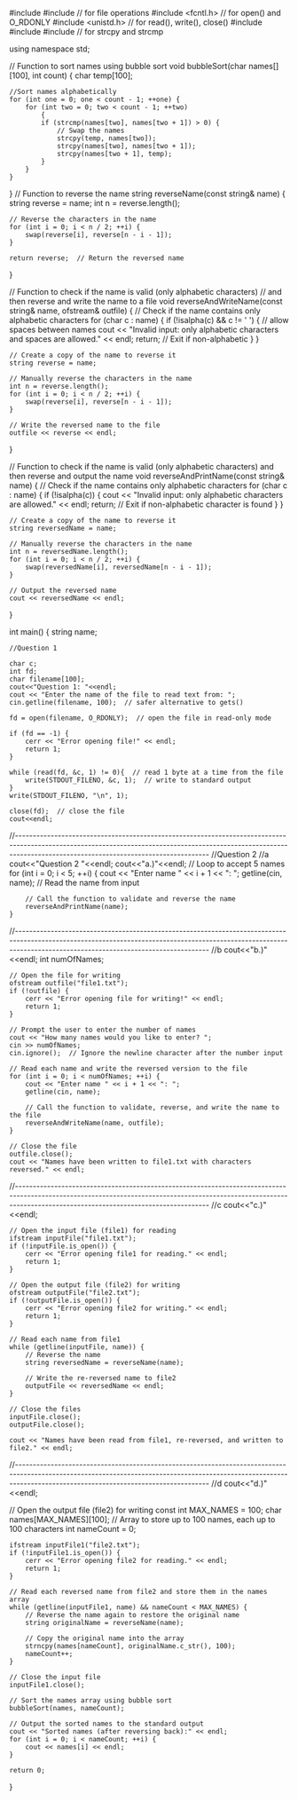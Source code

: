 #include <iostream>
#include <fstream>   // for file operations
#include <fcntl.h>   // for open() and O_RDONLY
#include <unistd.h>  // for read(), write(), close()
#include <string>
#include <cctype> 
#include <cstring>   // for strcpy and strcmp


using namespace std;

// Function to sort names using bubble sort
void bubbleSort(char names[][100], int count) {
    char temp[100];

    //Sort names alphabetically
    for (int one = 0; one < count - 1; ++one) { 
        for (int two = 0; two < count - 1; ++two)          
            {
            if (strcmp(names[two], names[two + 1]) > 0) {
                // Swap the names
                strcpy(temp, names[two]);
                strcpy(names[two], names[two + 1]);
                strcpy(names[two + 1], temp);
            }
        }
    }
}
// Function to reverse the name
string reverseName(const string& name) {
    string reverse = name;
    int n = reverse.length();
    
    // Reverse the characters in the name
    for (int i = 0; i < n / 2; ++i) {
        swap(reverse[i], reverse[n - i - 1]);
    }

    return reverse;  // Return the reversed name
}

// Function to check if the name is valid (only alphabetic characters)
// and then reverse and write the name to a file
void reverseAndWriteName(const string& name, ofstream& outfile) {
    // Check if the name contains only alphabetic characters
    for (char c : name) {
        if (!isalpha(c) && c != ' ') {  // allow spaces between names
            cout << "Invalid input: only alphabetic characters and spaces are allowed." << endl;
            return;  // Exit if non-alphabetic
        }
    }

    // Create a copy of the name to reverse it
    string reverse = name;

    // Manually reverse the characters in the name
    int n = reverse.length();
    for (int i = 0; i < n / 2; ++i) {
        swap(reverse[i], reverse[n - i - 1]);
    }

    // Write the reversed name to the file
    outfile << reverse << endl;
}


// Function to check if the name is valid (only alphabetic characters) and then reverse and output the name
void reverseAndPrintName(const string& name) {
    // Check if the name contains only alphabetic characters
    for (char c : name) {
        if (!isalpha(c)) {
            cout << "Invalid input: only alphabetic characters are allowed." << endl;
            return;  // Exit if non-alphabetic character is found
        }
    }

    // Create a copy of the name to reverse it
    string reversedName = name;

    // Manually reverse the characters in the name
    int n = reversedName.length();
    for (int i = 0; i < n / 2; ++i) {
        swap(reversedName[i], reversedName[n - i - 1]);
    }

    // Output the reversed name
    cout << reversedName << endl;
}


int main() {
    string name;

    //Question 1

    char c;
    int fd;
    char filename[100];
    cout<<"Question 1: "<<endl;
    cout << "Enter the name of the file to read text from: ";
    cin.getline(filename, 100);  // safer alternative to gets()

    fd = open(filename, O_RDONLY);  // open the file in read-only mode

    if (fd == -1) {
        cerr << "Error opening file!" << endl;
        return 1;
    }

    while (read(fd, &c, 1) != 0){  // read 1 byte at a time from the file
        write(STDOUT_FILENO, &c, 1);  // write to standard output
    }
    write(STDOUT_FILENO, "\n", 1);

    close(fd);  // close the file
    cout<<endl;
//------------------------------------------------------------------------------------------------------------------------------------------------------------------------------------------------------------------
    //Question 2
    //a
    cout<<"Question 2 "<<endl;
    cout<<"a.)"<<endl;
     // Loop to accept 5 names
    for (int i = 0; i < 5; ++i) {
        cout << "Enter name " << i + 1 << ": ";
        getline(cin, name);  // Read the name from input

        // Call the function to validate and reverse the name
        reverseAndPrintName(name);
    }
//------------------------------------------------------------------------------------------------------------------------------------------------------------------------------------------------------------------
    //b
    cout<<"b.)"<<endl;
    int numOfNames;

    // Open the file for writing
    ofstream outfile("file1.txt");
    if (!outfile) {
        cerr << "Error opening file for writing!" << endl;
        return 1;
    }

    // Prompt the user to enter the number of names
    cout << "How many names would you like to enter? ";
    cin >> numOfNames;
    cin.ignore();  // Ignore the newline character after the number input

    // Read each name and write the reversed version to the file
    for (int i = 0; i < numOfNames; ++i) {
        cout << "Enter name " << i + 1 << ": ";
        getline(cin, name);

        // Call the function to validate, reverse, and write the name to the file
        reverseAndWriteName(name, outfile);
    }

    // Close the file
    outfile.close();
    cout << "Names have been written to file1.txt with characters reversed." << endl;
//------------------------------------------------------------------------------------------------------------------------------------------------------------------------------------------------------------------
//c
    cout<<"c.)"<<endl;

    // Open the input file (file1) for reading
    ifstream inputFile("file1.txt");
    if (!inputFile.is_open()) {
        cerr << "Error opening file1 for reading." << endl;
        return 1;
    }

    // Open the output file (file2) for writing
    ofstream outputFile("file2.txt");
    if (!outputFile.is_open()) {
        cerr << "Error opening file2 for writing." << endl;
        return 1;
    }

    // Read each name from file1
    while (getline(inputFile, name)) {
        // Reverse the name
        string reversedName = reverseName(name);

        // Write the re-reversed name to file2
        outputFile << reversedName << endl;
    }

    // Close the files
    inputFile.close();
    outputFile.close();

    cout << "Names have been read from file1, re-reversed, and written to file2." << endl;
//------------------------------------------------------------------------------------------------------------------------------------------------------------------------------------------------------------------
//d
cout<<"d.)"<<endl;

// Open the output file (file2) for writing
    const int MAX_NAMES = 100;
    char names[MAX_NAMES][100];  // Array to store up to 100 names, each up to 100 characters
    int nameCount = 0;



    ifstream inputFile1("file2.txt");
    if (!inputFile1.is_open()) {
        cerr << "Error opening file2 for reading." << endl;
        return 1;
    }

    // Read each reversed name from file2 and store them in the names array
    while (getline(inputFile1, name) && nameCount < MAX_NAMES) {
        // Reverse the name again to restore the original name
        string originalName = reverseName(name);

        // Copy the original name into the array
        strncpy(names[nameCount], originalName.c_str(), 100);
        nameCount++;
    }

    // Close the input file
    inputFile1.close();

    // Sort the names array using bubble sort
    bubbleSort(names, nameCount);

    // Output the sorted names to the standard output
    cout << "Sorted names (after reversing back):" << endl;
    for (int i = 0; i < nameCount; ++i) {
        cout << names[i] << endl;
    }

    return 0;
}
